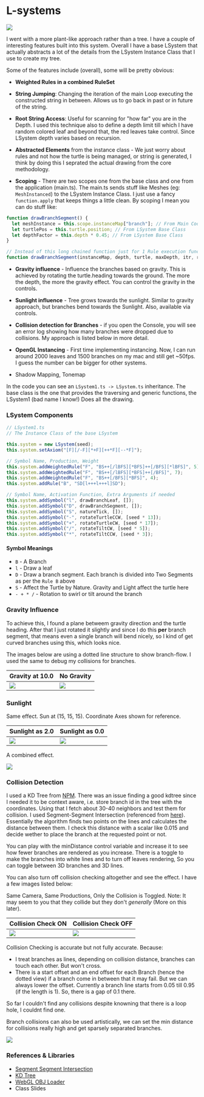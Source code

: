 # L-systems

![](images/render_1.png)

I went with a more plant-like approach rather than a tree. I have a couple of interesting features built into this system. Overall I have a base LSystem that actually abstracts a lot of the details from the LSystem Instance Class that I use to create my tree.

Some of the features include (overall), some will be pretty obvious:

- **Weighted Rules in a combined RuleSet**

- **String Jumping**: Changing the iteration of the main Loop executing the constructed string in between. Allows us to go back in past or in future of the string.

- **Root String Access**: Useful for scanning for "how far" you are in the Depth.
  I used this technique also to define a depth limit till which I have random colored leaf and beyond that, the red leaves take control. Since LSystem depth varies based on recursion.

- **Abstracted Elements** from the instance class - We just worry about rules and not how the turtle is being managed, or string is generated, I think by doing this I seprated the actual drawing from the core methodology.

- **Scoping** - There are two scopes one from the base class and one from the application (main.ts). The main.ts sends stuff like Meshes (eg: `MeshInstanced`) to the LSystem Instance Class. I just use a fancy `function.apply` that keeps things a little clean. By scoping I mean you can do stuff like:

```js
function drawBranchSegment() {
  let meshInstance = this.scope.instanceMap["branch"]; // From Main Code
  let turtlePos = this.turtle.position; // From LSystem Base Class
  let depthFactor = this.depth * 0.45; // From LSystem Base Class
}

// Instead of this long chained function just for 1 Rule execution function
function drawBranchSegment(instanceMap, depth, turtle, maxDepth, itr, rootString, constraints, colors... -_- ) {}
```

- **Gravity influence** - Influence the branches based on gravity. This is achieved by rotating the turtle.heading towards the ground. The more the depth, the more the gravity effect. You can control the gravity in the controls.

- **Sunlight influence** - Tree grows towards the sunlight. Similar to gravity approach, but branches bend towards the Sunlight. Also, available via controls.

- **Collision detection for Branches** - if you open the Console, you will see an error log showing how many branches were dropped due to collisions. My approach is listed below in more detail.

- **OpenGL Instancing** - First time implementing instancing. Now, I can run around 2000 leaves and 1500 branches on my mac and still get ~50fps. I guess the number can be bigger for other systems.

- Shadow Mapping, Tonemap

In the code you can see an `LSystem1.ts -> LSystem.ts` inheritance. The base class is the one that provides the traversing and generic functions, the LSystem1 (bad name I know!) Does all the drawing.


### LSystem Components

```js
// LSystem1.ts
// The Instance Class of the base LSystem

this.system = new LSystem(seed);
this.system.setAxiom("[F][/-F][*+F][++*F][--*F]");

// Symbol Name, Production, Weight
this.system.addWeightedRule("F", "BS++[/lBFS][*BFS]++[/BFS][*lBFS]", 5);
this.system.addWeightedRule("F", "BS++[/lBFS][*BFS]++[/BFS]", 7);
this.system.addWeightedRule("F", "BS++[/BFS][*BFS]", 4);
this.system.addRule("B", "SD[l+++l+++l]SD");

// Symbol Name, Activation Function, Extra Arguments if needed
this.system.addSymbol("l", drawBranchLeaf, []);
this.system.addSymbol("D", drawBranchSegment, []);
this.system.addSymbol("S", natureTick, []);
this.system.addSymbol("-", rotateTurtleCCW, [seed * 13]);
this.system.addSymbol("+", rotateTurtleCW, [seed * 17]);
this.system.addSymbol("/", rotateTiltCW, [seed * 5]);
this.system.addSymbol("*", rotateTiltCCW, [seed * 3]);
```

#### Symbol Meanings

- `B` - A Branch
- `l` - Draw a leaf
- `D` - Draw a branch segment. Each branch is divided into Two Segments as per the `Rule B` above
- `S` - Affect the Turtle by Nature. Gravity and Light affect the turtle here
- `- + * /` - Rotation to swirl or tilt around the branch


### Gravity Influence

To achieve this, I found a plane betweem gravity direction and the turtle heading. After that I just rotated it slightly and since I do this **per** branch segment, that means even a single branch will bend nicely, so I kind of get curved branches using this, which looks nice.

The images below are using a dotted line structure to show branch-flow. I used the same to debug my collisions for branches.

| Gravity at 10.0 | No Gravity |
| ---- | ---- |
| ![](images/gravity_on.png) | ![](images/gravity_off.png) |

### Sunlight

Same effect. Sun at (15, 15, 15). Coordinate Axes shown for reference.

| Sunlight as 2.0 | Sunlight as 0.0 |
| ---- | ---- |
| ![](images/sunlight_on.png) | ![](images/sunlight_off.png) |

A combined effect.

![](images/combined.png)


### Collision Detection

I used a KD Tree from [NPM](https://www.npmjs.com/package/k-d-tree). There was an issue finding a good kdtree since I needed it to be context aware, i.e. store branch id in the tree with the coordinates. Using that I fetch about 30-40 neighbors and test them for collision. I used Segment-Segment Intersection (referenced from [here](http://geomalgorithms.com/a07-_distance.html#dist3D_Segment_to_Segment)). Essentially the algorithm finds two points on the lines and calculates the distance between them. I check this distance with a scalar like 0.015 and decide wether to place the branch at the requested point or not.

You can play with the minDistance control variable and increase it to see how fewer branches are rendered as you increase. There is a toggle to make the branches into white lines and to turn off leaves rendering, So you can toggle between 3D branches and 3D lines.

You can also turn off collision checking altogether and see the effect. I have a few images listed below:

Same Camera, Same Productions, Only the Collision is Toggled. Note: It may seem to you that they collide but they don't *generally* (More on this later).

| Collision Check ON | Collision Check OFF |
| ---- | ---- |
| ![](images/collision_check_on.png) | ![](images/collision_check_off.png) |


Collision Checking is accurate but not fully accurate. Because:

- I treat branches as lines, depending on collision distance, branches can touch each other. But won't cross.
- There is a start offset and an end offset for each Branch (hence the dotted view) if a branch come in between that it may fail. But we can always lower the offset. Currently a branch line starts from 0.05 till 0.95 (if the length is 1). So, there is a gap of 0.1 there.

So far I couldn't find any collisions despite knowning that there is a loop hole, I couldnt find one.

Branch collisions can also be used artistically, we can set the min distance for collisions really high and get sparsely separated branches.

![](images/mindist_high.png)


### References & Libraries

- [Segment Segment Intersection](http://geomalgorithms.com/a07-_distance.html#dist3D_Segment_to_Segment)
- [KD Tree](https://www.npmjs.com/package/k-d-tree)
- [WebGL OBJ Loader](https://www.npmjs.com/package/webgl-obj-loader)
- Class Slides